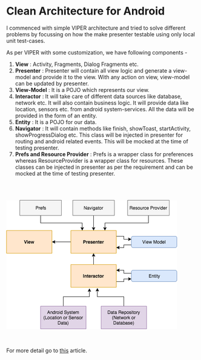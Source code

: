 # Clean Architecture for Android

I commenced with simple VIPER architecture and tried to solve different problems by focussing on how the make presenter testable using only local unit test-cases.

As per VIPER with some customization, we have following components -
1. **View** : Activity, Fragments, Dialog Fragments etc.
2. **Presenter** : Presenter will contain all view logic and generate a view-model and provide it to the view. With any action on view, view-model can be updated by presenter.
3. **View-Model** : It is a POJO which represents our view.
4. **Interactor** : It will take care of different data sources like database, network etc. It will also contain business logic. It will provide data like location, sensors etc. from android system-services. All the data will be provided in the form of an entity.
5. **Entity** : It is a POJO for our data.
6. **Navigator** : It will contain methods like finish, showToast, startActivity, showProgressDialog etc. This class will be injected in presenter for routing and android related events. This will be mocked at the time of testing presenter.
7. **Prefs and Resource Provider** : Prefs is a wrapper class for preferences whereas ResourceProvider is a wrapper class for resources. These classes can be injected in presenter as per the requirement and can be mocked at the time of testing presenter.
<br />
<br />

![picture alt](images/Flow%20Diagram.png)

<br />

For more detail go to [this](http://www.google.fr/) article.
